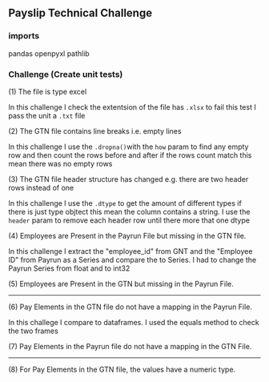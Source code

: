 ## Payslip Technical Challenge

### imports
pandas
openpyxl
pathlib

### Challenge (Create unit tests)
(1) The file is type excel

In this challenge I check the extentsion of the file has `.xlsx`
to fail this test I pass the unit a `.txt` file

(2) The GTN file contains line breaks i.e. empty lines

In this challenge I use the `.dropna()`with the `how` param to find any
empty row and then count the rows before and after if the rows count match
this mean there was no empty rows

(3) The GTN file header structure has changed e.g. there are two header rows instead of one

In this challenge I use the `.dtype` to get the amount of different types if there is just 
type objtect this mean the column contains a string. I use the `header` param to remove each
header row until there more that one dtype

(4) Employees are Present in the Payrun File but missing in the GTN file.

In this challenge I extract the "employee_id" from GNT and the "Employee ID" from Payrun 
as a Series and compare the to Series. I had to change the Payrun Series from float and 
to int32

(5) Employees are Present in the GTN but missing in the Payrun File.

---

(6) Pay Elements in the GTN file do not have a mapping in the Payrun File.

In this challege I compare to dataframes. I used the equals method to check the two frames

(7) Pay Elements in the Payrun file do not have a mapping in the GTN File.

---
(8) For Pay Elements in the GTN file, the values have a numeric type. 

